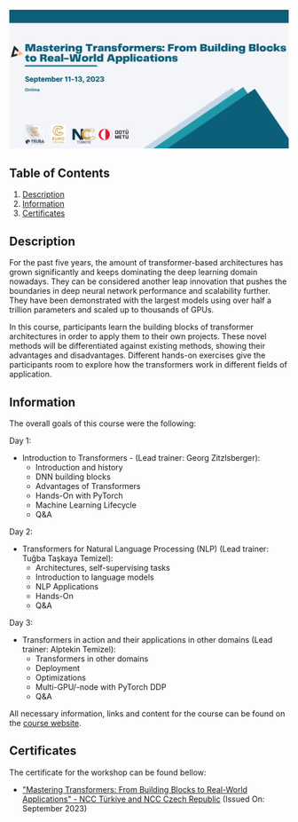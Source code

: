 ![Course](images/banner.png)

## Table of Contents
1. [Description](#description)
2. [Information](#information)
3. [Certificates](#certificates)

<a name="descripton"></a>
## Description

For the past five years, the amount of transformer-based architectures has grown significantly and keeps dominating the deep learning domain nowadays. They can be considered another leap innovation that pushes the boundaries in deep neural network performance and scalability further. They have been demonstrated with the largest models using over half a trillion parameters and scaled up to thousands of GPUs.

In this course, participants learn the building blocks of transformer architectures in order to apply them to their own projects. These novel methods will be differentiated against existing methods, showing their advantages and disadvantages. Different hands-on exercises give the participants room to explore how the transformers work in different fields of application.

<a name="information"></a>
## Information

The overall goals of this course were the following:

Day 1:
- Introduction to Transformers - (Lead trainer: Georg Zitzlsberger):
  - Introduction and history 
  - DNN building blocks 
  - Advantages of Transformers 
  - Hands-On with PyTorch 
  - Machine Learning Lifecycle 
  - Q&A

Day 2:
- Transformers for Natural Language Processing (NLP) (Lead trainer: Tuğba Taşkaya Temizel):
  - Architectures, self-supervising tasks 
  - Introduction to language models 
  - NLP Applications 
  - Hands-On
  - Q&A

Day 3:
- Transformers in action and their applications in other domains (Lead trainer: Alptekin Temizel):
  - Transformers in other domains 
  - Deployment 
  - Optimizations 
  - Multi-GPU/-node with PyTorch DDP 
  - Q&A

All necessary information, links and content for the course can be found on the [course website](https://indico.truba.gov.tr/event/133/).

<a name="certificates"></a>
## Certificates

The certificate for the workshop can be found bellow:

- ["Mastering Transformers: From Building Blocks to Real-World Applications" - NCC Türkiye and NCC Czech Republic]() (Issued On: September 2023)
